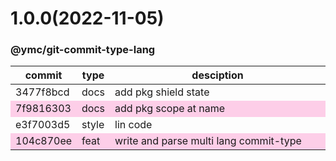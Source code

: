 <a name="1.0.0"></a>
# 1.0.0(2022-11-05)
### @ymc/git-commit-type-lang
<table><thead><tr><th>commit</th><th>type</th><th style="width:80%">desciption</th></tr></thead><tbody><tr><td><a title="docs(core): add pkg shield state&#10;&#10;update lin,tes state in readme.md&#10;update banner in dist&#10;&#10;generated by ymc@robot" hrel="https://github.com/ymc-github/js-idea/commit/e3477f8bcdf176186a67318a93a3d05596404fe7"> 3477f8bcd </a></td>
<td>docs</td>
<td>add pkg shield state</td></tr>
<tr style="background-color:#fdcee8;" ><td><a title="docs(core): add pkg scope at name&#10;&#10;export setClassConstructor and alias&#10;export setClassMethod and alias&#10;export mixClass and alias&#10;export setClassMethodAlias&#10;&#10;generated by ymc@robot" hrel="https://github.com/ymc-github/js-idea/commit/17f9816303affed7df6cf9d56cf31f4ee2c7cbd5"> 7f9816303 </a></td>
<td>docs</td>
<td>add pkg scope at name</td></tr>
<tr><td><a title="style(core): lin code&#10;&#10;use cjs,esm,umd format&#10;use min version per format&#10;use esm without min as index.js&#10;&#10;generated by ymc@robot" hrel="https://github.com/ymc-github/js-idea/commit/2e3f7003d578e13716519ae313b6e8878aa4a514"> e3f7003d5 </a></td>
<td>style</td>
<td>lin code</td></tr>
<tr style="background-color:#fdcee8;" ><td><a title="feat(core): write and parse multi lang commit-type&#10;&#10;use cjs,esm,umd format&#10;use min version per format&#10;use esm without min as index.js&#10;&#10;generated by ymc@robot" hrel="https://github.com/ymc-github/js-idea/commit/9104c870ee79ee0279e2659c149e8af23cd9470d"> 104c870ee </a></td>
<td>feat</td>
<td>write and parse multi lang commit-type</td></tr></tbody></table>